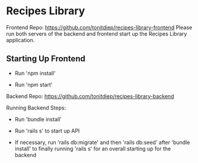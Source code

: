 # Recipes Library
Frontend Repo: https://github.com/tonitdiep/recipes-library-frontend
Please run both servers of the backend and frontend start up the Recipes Library application.

## Starting Up Frontend
* Run 'npm install' 

* Run 'npm start' 

Backend Repo: https://github.com/tonitdiep/recipes-library-backend

Running Backend Steps:

* Run 'bundle install' 

* Run 'rails s' to start up API

* If necessary, run 'rails db:migrate' and then 'rails db:seed' after 'bundle install' to finally running 'rails s' for an overall starting up for the backend
